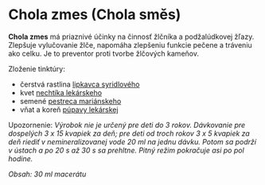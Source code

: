 Chola zmes (Chola směs)
=======================

**Chola zmes** má priaznivé účinky na činnosť žlčníka a podžalúdkovej žľazy.
Zlepšuje vylučovanie žlče, napomáha zlepšeniu funkcie pečene a tráveniu ako
celku. Je to preventor proti tvorbe žlčových kameňov.

Zloženie tinktúry:

* čerstvá rastlina [lipkavca syridlového](/sip/bylinky/lipkavec-syridlovy)
* kvet [nechtíka lekárskeho](/sip/bylinky/nechtik-lekarsky)
* semené [pestreca mariánskeho](/sip/bylinky/pestrec-mariansky)
* vňat a koreň [púpavy lekárskej](/sip/bylinky/pupava-lekarska)

Upozornenie: *Výrobok nie je určený pre deti do 3 rokov. Dávkovanie pre
dospelých 3 x 15 kvapiek za deň; pre deti od troch rokov 3 x 5 kvapiek za deň
riediť v nemineralizovanej vode 20 ml na jednu dávku. Potom sa podrží v ústach a
po 20 s až 30 s sa prehltne. Pitný režim pokračuje asi po pol hodine.*

*Obsah: 30 ml macerátu*

